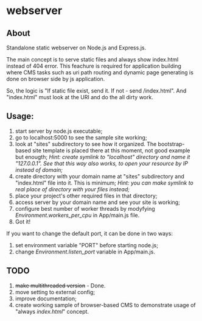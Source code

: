 # webserver
## About
Standalone static webserver on Node.js and Express.js.

The main concept is to serve static files and always show index.html instead of 404 error. This feachure is required for application building where CMS tasks such as uri path routing and dynamic page generating is done on browser side by js application.

So, the logic is "If static file exist, send it. If not - send /index.html". And "index.html" must look at the URI and do the all dirty work.

## Usage:
1) start server by node.js executable;
2) go to localhost:5000 to see the sample site working;
3) look at "sites" subdirectory to see how it organized. The bootstrap-based site template is placed there at this moment, not good example but enougth;
*Hint: create symlink to "localhost" directory and name it "127.0.0.1". See that this way also works, to open your resource by IP instead of domain;*
4) create directory with your domain name at "sites" subdirectory and "index.html" file into it. This is minimum;
*Hint: you can make symlink to real place of directory with your files instead;*
5) place your project's other required files in that directory;
6) access server by your domain name and see your site is working;
7) configure best number of worker threads by modyfying *Environment.workers_per_cpu* in App/main.js file.
8) Got it!

If you want to change the default port, it can be done in two ways:
1) set environment variable "PORT" before starting node.js;
2) change *Environment.listen_port* variable in App/main.js.

## TODO
1) <del>make multithreaded version</del> - Done.
2) move setting to external config;
3) improve documentation;
4) create working sample of browser-based CMS to demonstrate usage of "always *index.html*" concept.
